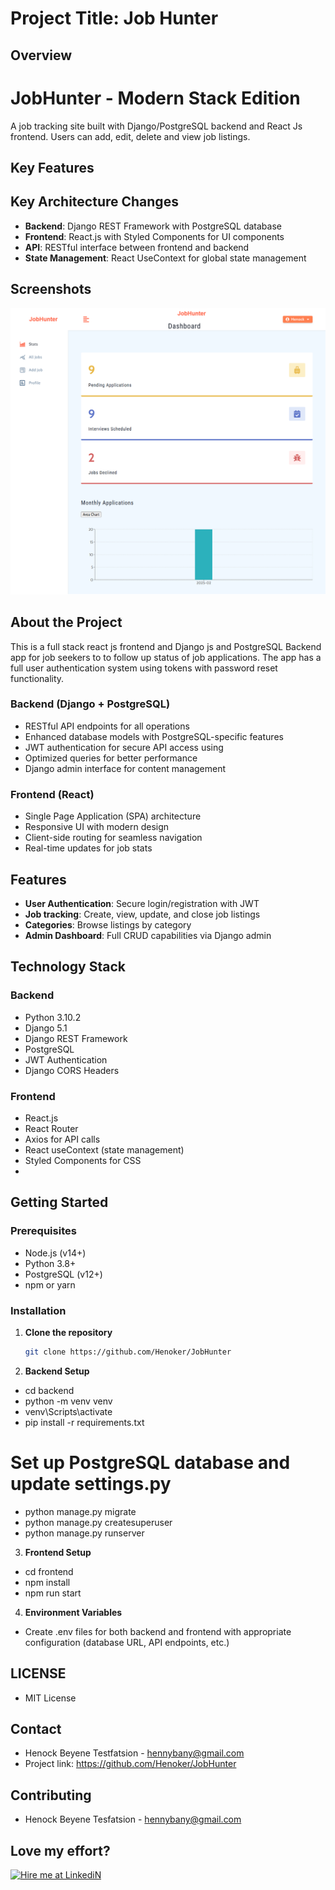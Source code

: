 # Project Title: Job Hunter

## Overview

# JobHunter - Modern Stack Edition

A job tracking site built with Django/PostgreSQL backend and React Js frontend. Users can add, edit, delete and view job listings.

## Key Features

## Key Architecture Changes

- **Backend**: Django REST Framework with PostgreSQL database
- **Frontend**: React.js with Styled Components for UI components
- **API**: RESTful interface between frontend and backend
- **State Management**: React UseContext for global state management

## Screenshots

![Screenshot](frontend/public/Dashboard.png)

## About the Project

This is a full stack react js frontend and Django js and PostgreSQL Backend app for job seekers to to follow up status of job applications. The app has a full user authentication system using tokens with password reset functionality.

### Backend (Django + PostgreSQL)

- RESTful API endpoints for all operations
- Enhanced database models with PostgreSQL-specific features
- JWT authentication for secure API access using
- Optimized queries for better performance
- Django admin interface for content management

### Frontend (React)

- Single Page Application (SPA) architecture
- Responsive UI with modern design
- Client-side routing for seamless navigation
- Real-time updates for job stats

## Features

- **User Authentication**: Secure login/registration with JWT
- **Job tracking**: Create, view, update, and close job listings
- **Categories**: Browse listings by category
- **Admin Dashboard**: Full CRUD capabilities via Django admin

## Technology Stack

### Backend

- Python 3.10.2
- Django 5.1
- Django REST Framework
- PostgreSQL
- JWT Authentication
- Django CORS Headers

### Frontend

- React.js
- React Router
- Axios for API calls
- React useContext (state management)
- Styled Components for CSS
-

## Getting Started

### Prerequisites

- Node.js (v14+)
- Python 3.8+
- PostgreSQL (v12+)
- npm or yarn

### Installation

1. **Clone the repository**

   ```bash
   git clone https://github.com/Henoker/JobHunter

   ```

2. **Backend Setup**

- cd backend
- python -m venv venv
- venv\Scripts\activate
- pip install -r requirements.txt

# Set up PostgreSQL database and update settings.py

- python manage.py migrate
- python manage.py createsuperuser
- python manage.py runserver

3. **Frontend Setup**

- cd frontend
- npm install
- npm run start

4. **Environment Variables**

- Create .env files for both backend and frontend with appropriate configuration (database URL, API endpoints, etc.)

## LICENSE

- MIT License

## Contact

- Henock Beyene Testfatsion - [hennybany@gmail.com](mailto:hennybany@gmail.com)
- Project link: https://github.com/Henoker/JobHunter

## Contributing

- Henock Beyene Tesfatsion - [hennybany@gmail.com](mailto:hennybany@gmail.com)

## Love my effort?

<a href='https://www.linkedin.com/in/henock-beyene-tesfatsion-921ba54b/' target='_blank'><img height='35' style='border:0px;height:34px;' src='frontend/client/public/download.jpg' border='0' alt='Hire me at LinkediN' />
